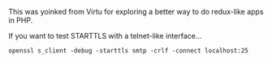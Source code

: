 This was yoinked from Virtu for exploring a better way to do redux-like apps
in PHP.

If you want to test STARTTLS with a telnet-like interface...

```
openssl s_client -debug -starttls smtp -crlf -connect localhost:25
```
